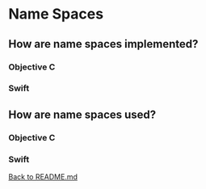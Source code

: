# Name Spaces

## How are name spaces implemented?

### Objective C 

### Swift

## How are name spaces used?

### Objective C 

### Swift
[Back to README.md](/README.md)
